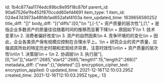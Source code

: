 id: 1b4c877aa1174edc89bc8e95f18c87bf
parent_id: 90a67526e1fe452f870ccdd60efd4691
item_type: 1
item_id: 024e47d3973a48fdb1ad652afaf4103a
item_updated_time: 1639656590252
title_diff: "[]"
body_diff: "[{\"diffs\":[[0,\"\\\n   \"],[-1,\"+ 资产质量的层次性\"],[1,\"  + 是指企业多数资产的质量往往随着时间的推移而显著下降\\\n       + 原因如下\\\n         1. 技术变革\\\n         2. 消费者偏好改变\\\n         3. 资产的自然因素\\\n         4. 竞争环境的的变化\\\n       + 因此，企业各类资产保有规模应控制在合理水平上。\\\n       + 研究企业的资产质量，应强调其所处的特定历史时期和宏观经济背景，注意时效性\\\n\\\n   + 资产质量的层次性\\\n\\\n     1. 决策层\\\n        + \\\n     2. 协调层\\\n     3. 执行层\"],[0,\"\\\n\"]],\"start1\":2685,\"start2\":2685,\"length1\":15,\"length2\":268}]"
metadata_diff: {"new":{},"deleted":[]}
encryption_cipher_text: 
encryption_applied: 0
updated_time: 2021-12-16T12:10:03.295Z
created_time: 2021-12-16T12:10:03.295Z
type_: 13